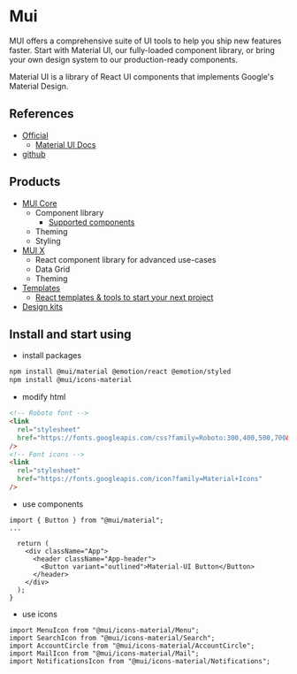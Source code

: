 # Mui
MUI offers a comprehensive suite of UI tools to help you ship new features faster.
Start with Material UI, our fully-loaded component library, 
or bring your own design system to our production-ready components.

Material UI is a library of React UI components that implements Google's Material Design.

## References
- [Official](https://mui.com/)
  - [Material UI Docs](https://mui.com/material-ui/getting-started/overview/)
- [github](https://github.com/mui) 

## Products
- [MUI Core](https://mui.com/core/)
  - Component library
    - [Supported components](https://mui.com/material-ui/getting-started/supported-components/)
  - Theming
  - Styling
- [MUI X](https://mui.com/x/)
  - React component library for advanced use-cases
  - Data Grid
  - Theming
- [Templates](https://mui.com/templates/)
  - [React templates & tools to start your next project](https://mui.com/store/)
- [Design kits](https://mui.com/design-kits/)

## Install and start using
- install packages
```bash
npm install @mui/material @emotion/react @emotion/styled
npm install @mui/icons-material
```

- modify html
```html
<!-- Roboto font -->
<link
  rel="stylesheet"
  href="https://fonts.googleapis.com/css?family=Roboto:300,400,500,700&display=swap"
/>
<!-- Font icons -->
<link
  rel="stylesheet"
  href="https://fonts.googleapis.com/icon?family=Material+Icons"
/>
```
- use components
```tsx
import { Button } from "@mui/material";
...

  return (
    <div className="App">
      <header className="App-header">
        <Button variant="outlined">Material-UI Button</Button>
      </header>
    </div>
  );
}
```

- use icons
```tsx
import MenuIcon from "@mui/icons-material/Menu";
import SearchIcon from "@mui/icons-material/Search";
import AccountCircle from "@mui/icons-material/AccountCircle";
import MailIcon from "@mui/icons-material/Mail";
import NotificationsIcon from "@mui/icons-material/Notifications";
```